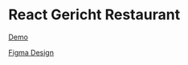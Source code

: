 # React Gericht Restaurant

[Demo](https://react-gericht-restaurant.web.app)

[Figma Design](https://ui8.net/iqonicdesign/products/gericht-restaurant-website-ui-in-figma)
